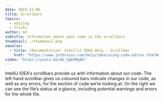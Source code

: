 ```yaml
---
date: 2023-12-06
title: Scrollbars
topics:
  - editing
  - tricks
author: md
subtitle: Information about your code in the scrollbars
thumbnail: ./thumbnail.png
seealso:
  - title: (documentation) IntelliJ IDEA Help - Scrollbar
    href: "https://www.jetbrains.com/help/idea/using-code-editor.html#scrollbar"
video: "https://youtu.be/dG_Ug83Mg94"
---
```


IntelliJ IDEA's scrollbars provide us with information about our code. The left-hand scrollbar gives us coloured bars indicate changes in our code, as well as any errors, for the section of code we’re looking at. On the right we can see the file’s status at a glance, including potential warnings and errors for the whole file.
